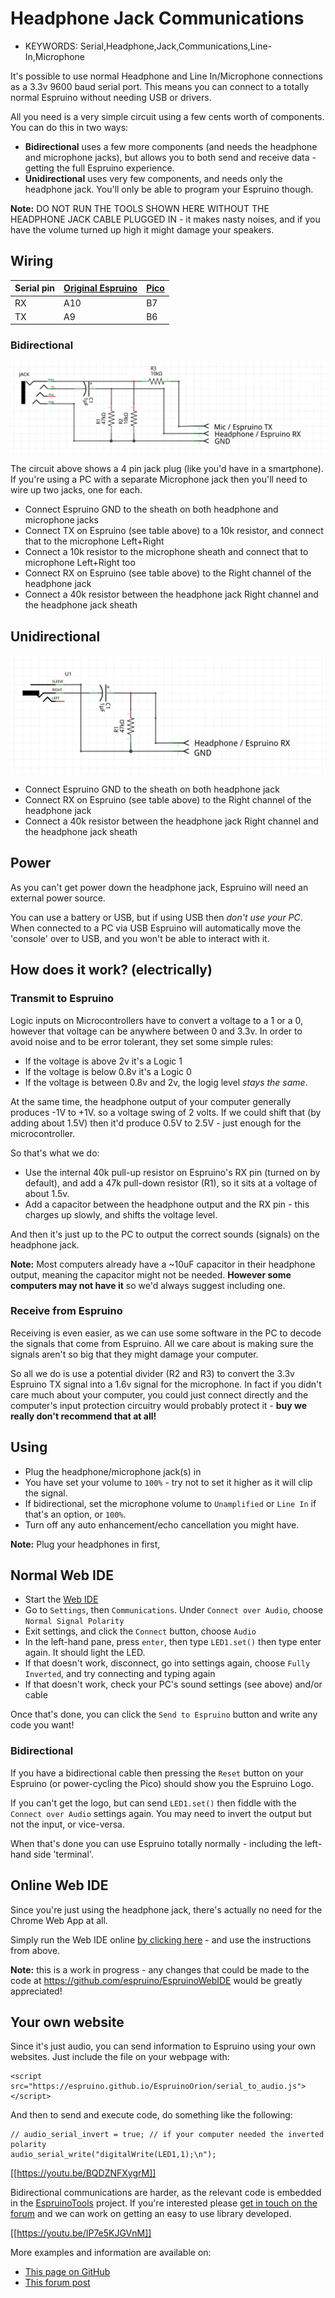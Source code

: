 <!--- Copyright (c) 2015 Gordon Williams, Pur3 Ltd. See the file LICENSE for copying permission. -->
Headphone Jack Communications
=========================

* KEYWORDS: Serial,Headphone,Jack,Communications,Line-In,Microphone

It's possible to use normal Headphone and Line In/Microphone connections as a 3.3v 9600 baud serial port. This means you can connect to a totally normal Espruino without needing USB or drivers.

All you need is a very simple circuit using a few cents worth of components. You can do this in two ways:

* **Bidirectional** uses a few more components (and needs the headphone and microphone jacks), but allows you to both send and receive data - getting the full Espruino experience.
* **Unidirectional** uses very few components, and needs only the headphone jack. You'll only be able to program your Espruino though.

**Note:** DO NOT RUN THE TOOLS SHOWN HERE WITHOUT THE HEADPHONE JACK CABLE PLUGGED IN - it makes nasty noises, and if you have the volume turned up high it might damage your speakers.

Wiring
-------

| Serial pin | [Original Espruino](/EspruinoBoard) | [Pico](/Pico) |
|----|-------|---------|
| RX | A10 | B7 |
| TX | A9  | B6 |

### Bidirectional

![Bidirectional headphone jack circuit](Headphone/circuit_bidir.png)

The circuit above shows a 4 pin jack plug (like you'd have in a smartphone). If you're
using a PC with a separate Microphone jack then you'll need to wire up two jacks, one for each.

* Connect Espruino GND to the sheath on both headphone and microphone jacks
* Connect TX on Espruino (see table above) to a 10k resistor, and connect that to the microphone Left+Right
* Connect a 10k resistor to the microphone sheath and connect that to microphone Left+Right too
* Connect RX on Espruino (see table above) to the Right channel of the headphone jack
* Connect a 40k resistor between the headphone jack Right channel and the headphone jack sheath

## Unidirectional

![Unidirectional headphone jack circuit](Headphone/circuit_unidir.png)

* Connect Espruino GND to the sheath on both headphone jack
* Connect RX on Espruino (see table above) to the Right channel of the headphone jack
* Connect a 40k resistor between the headphone jack Right channel and the headphone jack sheath

## Power

As you can't get power down the headphone jack, Espruino will need an external power source.

You can use a battery or USB, but if using USB then *don't use your PC*. When connected to a PC
via USB Espruino will automatically move the 'console' over to USB, and you won't be able to
interact with it.


How does it work? (electrically)
----------------------------

### Transmit to Espruino

Logic inputs on Microcontrollers have to convert a voltage to a 1 or a 0, however that voltage can be
anywhere between 0 and 3.3v. In order to avoid noise and to be error tolerant, they set some simple rules:

* If the voltage is above 2v it's a Logic 1
* If the voltage is below 0.8v it's a Logic 0
* If the voltage is between 0.8v and 2v, the logig level *stays the same*.

At the same time, the headphone output of your computer generally produces -1V to +1V. so a voltage 
swing of 2 volts. If we could shift that (by adding about 1.5V) then it'd produce 0.5V to 2.5V - just
enough for the microcontroller.

So that's what we do:

* Use the internal 40k pull-up resistor on Espruino's RX pin (turned on by default),
and add a 47k pull-down resistor (R1), so it sits at a voltage of about 1.5v.
* Add a capacitor between the headphone output and the RX pin - this charges up slowly, 
and shifts the voltage level.

And then it's just up to the PC to output the correct sounds (signals) on the headphone jack.

**Note:** Most computers already have a ~10uF capacitor in their headphone output, meaning the
capacitor might not be needed. **However some computers may not have it** so we'd always
suggest including one.


### Receive from Espruino

Receiving is even easier, as we can use some software in the PC to decode the signals that come from Espruino. 
All we care about is making sure the signals aren't so big that they might damage your computer.

So all we do is use a potential divider (R2 and R3) to convert the 3.3v Espruino TX signal into a 1.6v 
signal for the microphone. In fact if you didn't care much about your computer, you could just connect 
directly and the computer's input protection circuitry would probably protect it - **buy we really don't
recommend that at all!**


Using
-----

* Plug the headphone/microphone jack(s) in
* You have set your volume to `100%` - try not to set it higher as it will clip the signal.
* If bidirectional, set the microphone volume to `Unamplified` or `Line In` if that's an option, or `100%`.
* Turn off any auto enhancement/echo cancellation you might have.

**Note:** Plug your headphones in first,


Normal Web IDE
------------

* Start the [Web IDE](/webide) 
* Go to `Settings`, then `Communications`. Under `Connect over Audio`, choose `Normal Signal Polarity`
* Exit settings, and click the `Connect` button, choose `Audio`
* In the left-hand pane, press `enter`, then type `LED1.set()` then type enter again. It should light the LED.
* If that doesn't work, disconnect, go into settings again, choose `Fully Inverted`, and try connecting and typing again
* If that doesn't work, check your PC's sound settings (see above) and/or cable

Once that's done, you can click the `Send to Espruino` button and write any code you want!

### Bidirectional

If you have a bidirectional cable then pressing the `Reset` button on your Espruino (or power-cycling the Pico) should show you the Espruino Logo.

If you can't get the logo, but can send `LED1.set()` then fiddle with the `Connect over Audio` settings again. You may need to invert the output but
not the input, or vice-versa.

When that's done you can use Espruino totally normally - including the left-hand side 'terminal'.


Online Web IDE
-------------

Since you're just using the headphone jack, there's actually no need for the Chrome Web App at all.

Simply run the Web IDE online [by clicking here](http://espruino.github.io/EspruinoWebIDE/) - and use the instructions from above.

**Note:** this is a work in progress - any changes that could be made to the code at https://github.com/espruino/EspruinoWebIDE would be greatly appreciated!


Your own website
--------------

Since it's just audio, you can send information to Espruino using your own websites. Just include the file on your webpage with:

```
<script src="https://espruino.github.io/EspruinoOrion/serial_to_audio.js"></script>
```

And then to send and execute code, do something like the following:

```
// audio_serial_invert = true; // if your computer needed the inverted polarity
audio_serial_write("digitalWrite(LED1,1);\n"); 
```

[[https://youtu.be/BQDZNFXygrM]]

Bidirectional communications are harder, as the relevant code is embedded in the
[EspruinoTools](https://github.com/espruino/EspruinoTools) project. If you're interested
please [get in touch on the forum](http://www.espruino.com/Forum) and we can
work on getting an easy to use library developed.

[[https://youtu.be/IP7e5KJGVnM]]

More examples and information are available on:

* [This page on GitHub](https://github.com/espruino/EspruinoOrion)
* [This forum post](http://forum.espruino.com/conversations/257732/)

